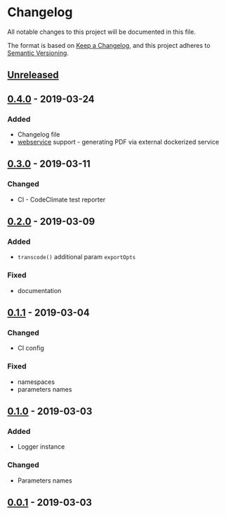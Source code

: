 # Changelog
All notable changes to this project will be documented in this file.

The format is based on [Keep a Changelog](https://keepachangelog.com/en/1.0.0/),
and this project adheres to [Semantic Versioning](https://semver.org/spec/v2.0.0.html).

## [Unreleased]

## [0.4.0] - 2019-03-24
### Added
- Changelog file
- [webservice](https://github.com/zrrrzzt/docker-unoconv-webservice) support - generating PDF via external dockerized service
## [0.3.0] - 2019-03-11
### Changed
- CI - CodeClimate test reporter
## [0.2.0] - 2019-03-09
### Added
- `transcode()` additional param `exportOpts`
### Fixed
- documentation
## [0.1.1] - 2019-03-04
### Changed
- CI config
### Fixed
- namespaces
- parameters names
## [0.1.0] - 2019-03-03
### Added
- Logger instance
### Changed
- Parameters names

## [0.0.1] - 2019-03-03

[Unreleased]: https://gitlab.widzew.net/php-composer/api-flussonic/compare/0.4.0...devel
[0.4.0]: https://github.com/mrcnpdlk/unoconv-api/compare/0.3.0...0.4.0
[0.3.0]: https://github.com/mrcnpdlk/unoconv-api/compare/0.2.0...0.3.0
[0.2.0]: https://github.com/mrcnpdlk/unoconv-api/compare/0.1.1...0.2.0
[0.1.1]: https://github.com/mrcnpdlk/unoconv-api/compare/0.1.0...0.1.1
[0.1.0]: https://github.com/mrcnpdlk/unoconv-api/compare/0.0.1...0.1.0
[0.0.1]: https://github.com/mrcnpdlk/unoconv-api/releases/tag/0.0.1

